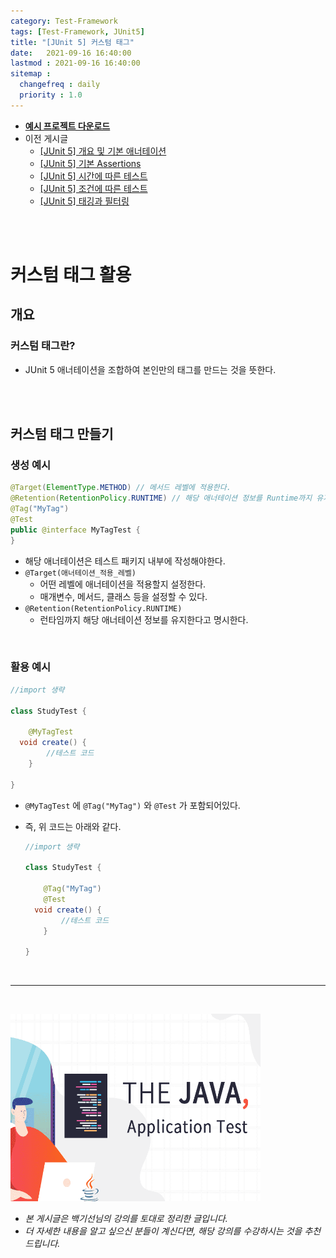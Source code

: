 ```yaml
---
category: Test-Framework
tags: [Test-Framework, JUnit5]
title: "[JUnit 5] 커스텀 태그"
date:   2021-09-16 16:40:00 
lastmod : 2021-09-16 16:40:00
sitemap :
  changefreq : daily
  priority : 1.0
---
```


- **[예시 프로젝트 다운로드](https://github.com/TaegyunWoo/Spring-Test-Code-Example)**
- 이전 게시글
    - [[JUnit 5] 개요 및 기본 애너테이션](https://taegyunwoo.github.io/test-framework/TestFramework_JUnit5_SummaryAndBasicAnnotation)
    - [[JUnit 5] 기본 Assertions](https://taegyunwoo.github.io/test-framework/TestFramework_JUnit5_BasicAssertions)
    - [[JUnit 5] 시간에 따른 테스트](https://taegyunwoo.github.io/test-framework/TestFramework_JUnit5_TimeAssertions)
    - [[JUnit 5] 조건에 따른 테스트](https://taegyunwoo.github.io/test-framework/TestFramework_JUnit5_ConditionalAssertions)
    - [[JUnit 5] 태깅과 필터링](https://taegyunwoo.github.io/test-framework/TestFramework_JUnit5_Tagging)

<br/><br/>

# 커스텀 태그 활용

## 개요

### 커스텀 태그란?

- JUnit 5 애너테이션을 조합하여 본인만의 태그를 만드는 것을 뜻한다.

<br/><br/>

## 커스텀 태그 만들기

### 생성 예시

```java
@Target(ElementType.METHOD) // 메서드 레벨에 적용한다.
@Retention(RetentionPolicy.RUNTIME) // 해당 애너테이션 정보를 Runtime까지 유지한다.
@Tag("MyTag")
@Test
public @interface MyTagTest {
}
```

- 해당 애너테이션은 테스트 패키지 내부에 작성해야한다.
- `@Target(애너테이션_적용_레벨)`
    - 어떤 레벨에 애너테이션을 적용할지 설정한다.
    - 매개변수, 메서드, 클래스 등을 설정할 수 있다.
- `@Retention(RetentionPolicy.RUNTIME)`
    - 런타임까지 해당 애너테이션 정보를 유지한다고 명시한다.

<br/>

### 활용 예시

```java
//import 생략

class StudyTest {
	
	@MyTagTest
  void create() {
		//테스트 코드
	}
 
}
```

- `@MyTagTest` 에 `@Tag("MyTag")` 와 `@Test` 가 포함되어있다.
- 즉, 위 코드는 아래와 같다.

    ```java
    //import 생략

    class StudyTest {
    	
    	@Tag("MyTag")
    	@Test
      void create() {
    		//테스트 코드
    	}
     
    }
    ```

<br>

---

<br>

<a href="https://inf.run/htNB"><img src="/assets/img/Inflearn_Java_Test/logo.png" width="400px" height="300px"></a>

- *본 게시글은 백기선님의 강의를 토대로 정리한 글입니다.*
- *더 자세한 내용을 알고 싶으신 분들이 계신다면, 해당 강의를 수강하시는 것을 추천드립니다.*